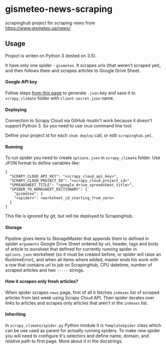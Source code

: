 # gismeteo-news-scraping

scrapinghub project for scraping news from https://www.gismeteo.ua/news/

## Usage

Project is writen on Python 3 (tested on 3.5).

It have only one spider - `gismeteo`. It scrapes urls (that weren't scraped yet),
and then follows them and scrapes articles to Google Drive Sheet.

#### Google API key

Follow steps [from this page](https://www.twilio.com/blog/2017/02/an-easy-way-to-read-and-write-to-a-google-spreadsheet-in-python.html)
to generate `.json` key and save it to `scrapy_climate` folder with `client-secret.json` name.

#### Deploying

Connection to Scrapy Cloud via GitHub mustn't work because it doesn't support Python 3.
So you need to use `shub` command line tool.

Define your project id for each `shub deploy` call, or edit `scrapinghub.yml`.

#### Running

To run spider you need to create `options.json` in `scrapy_climate` folder.
Use JFON format to define variables like:
```
{
  "SCRAPY_CLOUD_API_KEY": "<scrapy_cloud_api_key>",
  "SCRAPY_CLOUD_PROJECT_ID": "<scrapy_cloud_project_id>",
  "SPREADSHEET_TITLE": "<google_drive_spreadsheet_title>",
  "SPIDER_TO_WORKSHEET_DICTIONARY": {
    "gismeteo": 1
    "<spider>": <worksheet_id_starting_from_zero>
  }
}
```

This file is ignored by git, but will be deployed to ScrapingHub.

#### Storage

Pipeline gives items to StorageMaster that
appends them to defined in spider `arguments` Google Drive Sheet ordered by
url, header, tags and body of article to worsheet that defined for currently
running spider in `options.json`
worksheet (so it must be created before, or spider will raise an RuntimeError), and when
all items where added, master ends his work with a row that contains
url to job on ScrapingHub, CPU datetime, number of scraped articles
and two `-----` strings.

#### How it scrapes only fresh articles?

When spider scrapes `news` page, first of all it fetches `indexes` list of scraped
articles from last week using Scrapy Cloud API. Then spider iterates over
links to articles and scrapes only articles that aren't in the `indexes` list.

#### Inheriting

In `scrapy_climate/spider.py` Python module it is `TemplateSpider` class
which can be use used as parent for actually running spiders. To make new
spider you will need to configure it's selectors and define name, domain,
and relative path to first page. More about it in the docstrings.

